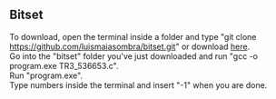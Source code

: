 ## Bitset

To download, open the terminal inside a folder and type "git clone https://github.com/luismaiasombra/bitset.git" or download [here](https://github.com/luismaiasombra/bitset/archive/refs/heads/main.zip).  
Go into the "bitset" folder you've just downloaded and run "gcc -o program.exe TR3_536653.c".  
Run "program.exe".  
Type numbers inside the terminal and insert "-1" when you are done.  
